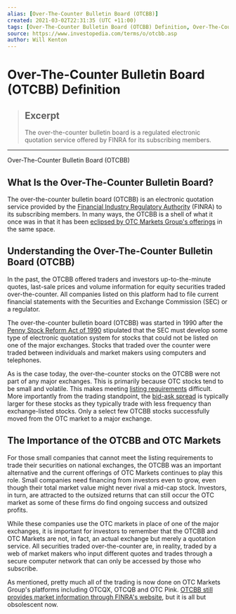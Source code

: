 ```yaml
---
alias: [Over-The-Counter Bulletin Board (OTCBB)]
created: 2021-03-02T22:31:35 (UTC +11:00)
tags: [Over-The-Counter Bulletin Board (OTCBB) Definition, Over-The-Counter Bulletin Board (OTCBB)]
source: https://www.investopedia.com/terms/o/otcbb.asp
author: Will Kenton
---
```


# Over-The-Counter Bulletin Board (OTCBB) Definition

> ## Excerpt
> The over-the-counter bulletin board is a regulated electronic quotation service offered by FINRA for its subscribing members.

---

Over-The-Counter Bulletin Board (OTCBB)
## What Is the Over-The-Counter Bulletin Board?

The over-the-counter bulletin board (OTCBB) is an electronic quotation service provided by the [Financial Industry Regulatory Authority](https://www.investopedia.com/terms/f/finra.asp) (FINRA) to its subscribing members. In many ways, the OTCBB is a shell of what it once was in that it has been [eclipsed by OTC Markets Group's offerings](https://www.investopedia.com/articles/investing/070513/otcbb-and-otc-markets-group.asp) in the same space.

## Understanding the Over-The-Counter Bulletin Board (OTCBB)

In the past, the OTCBB offered traders and investors up-to-the-minute quotes, last-sale prices and volume information for equity securities traded over-the-counter. All companies listed on this platform had to file current financial statements with the Securities and Exchange Commission (SEC) or a regulator.

The over-the-counter bulletin board (OTCBB) was started in 1990 after the [Penny Stock Reform Act of 1990](https://www.investopedia.com/terms/p/penny-stock-reform-act.asp) stipulated that the SEC must develop some type of electronic quotation system for stocks that could not be listed on one of the major exchanges. Stocks that traded over the counter were traded between individuals and market makers using computers and telephones.

As is the case today, the over-the-counter stocks on the OTCBB were not part of any major exchanges. This is primarily because OTC stocks tend to be small and volatile. This makes meeting [listing requirements](https://www.investopedia.com/terms/l/listingrequirements.asp) difficult. More importantly from the trading standpoint, the [bid-ask spread](https://www.investopedia.com/terms/b/bid-askspread.asp) is typically larger for these stocks as they typically trade with less frequency than exchange-listed stocks. Only a select few OTCBB stocks successfully moved from the OTC market to a major exchange.

## The Importance of the OTCBB and OTC Markets

For those small companies that cannot meet the listing requirements to trade their securities on national exchanges, the OTCBB was an important alternative and the current offerings of OTC Markets continues to play this role. Small companies need financing from investors even to grow, even though their total market value might never rival a mid-cap stock. Investors, in turn, are attracted to the outsized returns that can still occur the OTC market as some of these firms do find ongoing success and outsized profits.

While these companies use the OTC markets in place of one of the major exchanges, it is important for investors to remember that the OTCBB and OTC Markets are not, in fact, an actual exchange but merely a quotation service. All securities traded over-the-counter are, in reality, traded by a web of market makers who input different quotes and trades through a secure computer network that can only be accessed by those who subscribe.

As mentioned, pretty much all of the trading is now done on OTC Markets Group's platforms including OTCQX, OTCQB and OTC Pink. [OTCBB still provides market information through FINRA's website](http://www.finra.org/industry/otcbb/otc-bulletin-board-otcbb), but it is all but obsolescent now.
